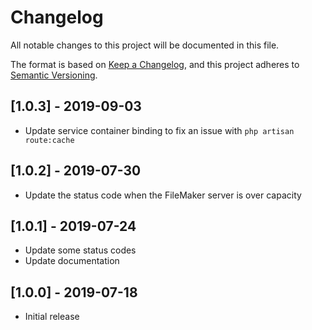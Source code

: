 # Changelog

All notable changes to this project will be documented in this file.

The format is based on [Keep a Changelog](https://keepachangelog.com/en/1.0.0/), and this project adheres to [Semantic Versioning](https://semver.org/spec/v2.0.0.html).

## [1.0.3] - 2019-09-03
- Update service container binding to fix an issue with `php artisan route:cache`

## [1.0.2] - 2019-07-30
- Update the status code when the FileMaker server is over capacity

## [1.0.1] - 2019-07-24
- Update some status codes
- Update documentation

## [1.0.0] - 2019-07-18
- Initial release
